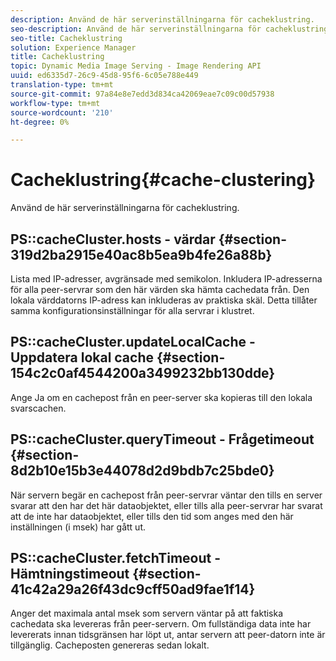 ```yaml
---
description: Använd de här serverinställningarna för cacheklustring.
seo-description: Använd de här serverinställningarna för cacheklustring.
seo-title: Cacheklustring
solution: Experience Manager
title: Cacheklustring
topic: Dynamic Media Image Serving - Image Rendering API
uuid: ed6335d7-26c9-45d8-95f6-6c05e788e449
translation-type: tm+mt
source-git-commit: 97a84e8e7edd3d834ca42069eae7c09c00d57938
workflow-type: tm+mt
source-wordcount: '210'
ht-degree: 0%

---
```



# Cacheklustring{#cache-clustering}

Använd de här serverinställningarna för cacheklustring.

## PS::cacheCluster.hosts - värdar {#section-319d2ba2915e40ac8b5ea9b4fe26a88b}

Lista med IP-adresser, avgränsade med semikolon. Inkludera IP-adresserna för alla peer-servrar som den här värden ska hämta cachedata från. Den lokala värddatorns IP-adress kan inkluderas av praktiska skäl. Detta tillåter samma konfigurationsinställningar för alla servrar i klustret.

## PS::cacheCluster.updateLocalCache - Uppdatera lokal cache {#section-154c2c0af4544200a3499232bb130dde}

Ange Ja om en cachepost från en peer-server ska kopieras till den lokala svarscachen.

## PS::cacheCluster.queryTimeout - Frågetimeout {#section-8d2b10e15b3e44078d2d9bdb7c25bde0}

När servern begär en cachepost från peer-servrar väntar den tills en server svarar att den har det här dataobjektet, eller tills alla peer-servrar har svarat att de inte har dataobjektet, eller tills den tid som anges med den här inställningen (i msek) har gått ut.

## PS::cacheCluster.fetchTimeout - Hämtningstimeout {#section-41c42a29a26f43dc9cff50ad9fae1f14}

Anger det maximala antal msek som servern väntar på att faktiska cachedata ska levereras från peer-servern. Om fullständiga data inte har levererats innan tidsgränsen har löpt ut, antar servern att peer-datorn inte är tillgänglig. Cacheposten genereras sedan lokalt.
